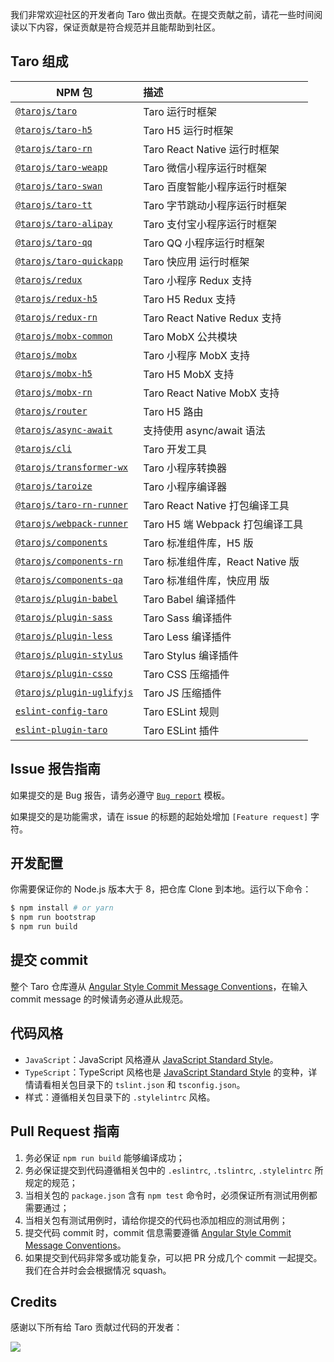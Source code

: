 我们非常欢迎社区的开发者向 Taro 做出贡献。在提交贡献之前，请花一些时间阅读以下内容，保证贡献是符合规范并且能帮助到社区。

## Taro 组成
| NPM 包           |   描述 |
| ------------- |:------------- |
| [`@tarojs/taro`](https://www.npmjs.com/package/@tarojs/taro)      |  Taro 运行时框架  |
| [`@tarojs/taro-h5`](https://www.npmjs.com/package/@tarojs/taro-h5) |  Taro H5 运行时框架  |
| [`@tarojs/taro-rn`](https://www.npmjs.com/package/@tarojs/taro-rn) |  Taro React Native 运行时框架  |
| [`@tarojs/taro-weapp`](https://www.npmjs.com/package/@tarojs/taro-weapp) |  Taro 微信小程序运行时框架  |
| [`@tarojs/taro-swan`](https://www.npmjs.com/package/@tarojs/taro-swan) |  Taro 百度智能小程序运行时框架  |
| [`@tarojs/taro-tt`](https://www.npmjs.com/package/@tarojs/taro-tt) |  Taro 字节跳动小程序运行时框架  |
| [`@tarojs/taro-alipay`](https://www.npmjs.com/package/@tarojs/taro-alipay) |  Taro 支付宝小程序运行时框架  |
| [`@tarojs/taro-qq`](https://www.npmjs.com/package/@tarojs/taro-qq) |  Taro QQ 小程序运行时框架  |
| [`@tarojs/taro-quickapp`](https://www.npmjs.com/package/@tarojs/taro-quiciapp) |  Taro 快应用 运行时框架  |
| [`@tarojs/redux`](https://www.npmjs.com/package/@tarojs/redux) |  Taro 小程序 Redux 支持  |
| [`@tarojs/redux-h5`](https://www.npmjs.com/package/@tarojs/redux-h5) |  Taro H5 Redux 支持  |
| [`@tarojs/redux-rn`](https://www.npmjs.com/package/@tarojs/redux-rn) |  Taro React Native Redux 支持  |
| [`@tarojs/mobx-common`](https://www.npmjs.com/package/@tarojs/mobx-common) |  Taro MobX 公共模块  |
| [`@tarojs/mobx`](https://www.npmjs.com/package/@tarojs/mobx) |  Taro 小程序 MobX 支持  |
| [`@tarojs/mobx-h5`](https://www.npmjs.com/package/@tarojs/mobx-h5) |  Taro H5 MobX 支持  |
| [`@tarojs/mobx-rn`](https://www.npmjs.com/package/@tarojs/mobx-rn) |  Taro React Native MobX 支持  |
| [`@tarojs/router`](https://www.npmjs.com/package/@tarojs/router) |  Taro H5 路由  |
| [`@tarojs/async-await`](https://www.npmjs.com/package/@tarojs/async-await)      |  支持使用 async/await 语法  |
| [`@tarojs/cli`](https://www.npmjs.com/package/@tarojs/cli) | Taro 开发工具   |
| [`@tarojs/transformer-wx`](https://www.npmjs.com/package/@tarojs/transformer-wx) | Taro 小程序转换器  |
| [`@tarojs/taroize`](https://www.npmjs.com/package/@tarojs/taroize) | Taro 小程序编译器  |
| [`@tarojs/taro-rn-runner`](https://www.npmjs.com/package/@tarojs/rn-runner) |  Taro React Native 打包编译工具  |
| [`@tarojs/webpack-runner`](https://www.npmjs.com/package/@tarojs/webpack-runner) |  Taro H5 端 Webpack 打包编译工具  |
| [`@tarojs/components`](https://www.npmjs.com/package/@tarojs/components) | Taro 标准组件库，H5 版 |
| [`@tarojs/components-rn`](https://www.npmjs.com/package/@tarojs/components-rn) |  Taro 标准组件库，React Native 版  |
| [`@tarojs/components-qa`](https://www.npmjs.com/package/@tarojs/components-qa) |  Taro 标准组件库，快应用 版  |
| [`@tarojs/plugin-babel`](https://www.npmjs.com/package/@tarojs/plugin-babel) |  Taro Babel 编译插件  |
| [`@tarojs/plugin-sass`](https://www.npmjs.com/package/@tarojs/plugin-sass) |  Taro Sass 编译插件  |
| [`@tarojs/plugin-less`](https://www.npmjs.com/package/@tarojs/plugin-less) |  Taro Less 编译插件  |
| [`@tarojs/plugin-stylus`](https://www.npmjs.com/package/@tarojs/plugin-stylus) |  Taro Stylus 编译插件  |
| [`@tarojs/plugin-csso`](https://www.npmjs.com/package/@tarojs/plugin-csso) |  Taro CSS 压缩插件  |
| [`@tarojs/plugin-uglifyjs`](https://www.npmjs.com/package/@tarojs/plugin-uglifyjs) |  Taro JS 压缩插件  |
| [`eslint-config-taro`](https://www.npmjs.com/package/eslint-config-taro)      |  Taro ESLint 规则  |
| [`eslint-plugin-taro`](https://www.npmjs.com/package/eslint-plugin-taro)      |  Taro ESLint 插件  |


## Issue 报告指南

如果提交的是 Bug 报告，请务必遵守 [`Bug report`](https://github.com/NervJS/taro/blob/master/.github/ISSUE_TEMPLATE/bug_report.md) 模板。

如果提交的是功能需求，请在 issue 的标题的起始处增加 `[Feature request]` 字符。

## 开发配置

你需要保证你的 Node.js 版本大于 8，把仓库 Clone 到本地。运行以下命令：

```bash
$ npm install # or yarn
$ npm run bootstrap
$ npm run build
```

## 提交 commit

整个 Taro 仓库遵从 [Angular Style Commit Message Conventions](https://gist.github.com/stephenparish/9941e89d80e2bc58a153)，在输入 commit message 的时候请务必遵从此规范。

## 代码风格

* `JavaScript`：JavaScript 风格遵从 [JavaScript Standard Style](https://github.com/standard/standard)。
* `TypeScript`：TypeScript 风格也是 [JavaScript Standard Style](https://github.com/standard/standard) 的变种，详情请看相关包目录下的 `tslint.json` 和 `tsconfig.json`。
* 样式：遵循相关包目录下的 `.stylelintrc` 风格。

## Pull Request 指南

1. 务必保证 `npm run build` 能够编译成功；
2. 务必保证提交到代码遵循相关包中的 `.eslintrc`, `.tslintrc`, `.stylelintrc` 所规定的规范；
3. 当相关包的 `package.json` 含有 `npm test` 命令时，必须保证所有测试用例都需要通过；
4. 当相关包有测试用例时，请给你提交的代码也添加相应的测试用例；
5. 提交代码 commit 时，commit 信息需要遵循 [Angular Style Commit Message Conventions](https://gist.github.com/stephenparish/9941e89d80e2bc58a153)。
6. 如果提交到代码非常多或功能复杂，可以把 PR 分成几个 commit 一起提交。我们在合并时会会根据情况 squash。

## Credits

感谢以下所有给 Taro 贡献过代码的开发者：

<a href="https://github.com/NervJS/taro/graphs/contributors"><img src="https://opencollective.com/taro/contributors.svg?width=890&button=false" /></a>
